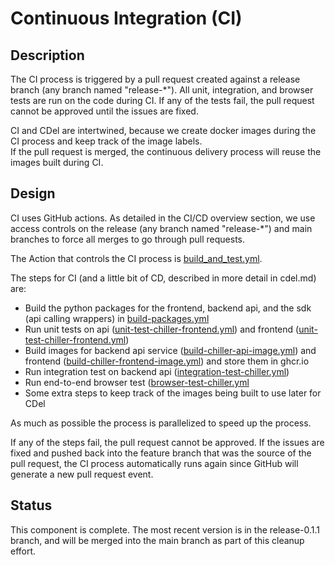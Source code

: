 # Continuous Integration (CI)
## Description
The CI process is triggered by a pull request created against a release
branch (any branch named "release-*").
All unit, integration, and browser tests are run on the code during CI.
If any of the tests fail, the pull request cannot be approved until the issues
are fixed.

CI and CDel are intertwined, because we create docker images during
the CI process and keep track of the image labels.  
If the pull request is merged, the continuous delivery process will reuse the
images built during CI.
## Design
CI uses GitHub actions.
As detailed in the CI/CD overview section, we use access controls on the
release (any branch named "release-*") and main branches to force all merges
to go through pull requests.

The Action that controls the CI process is [build_and_test.yml](https://github.com/lago-morph/chiller/blob/main/.github/workflows/build_and_test.yml).

The steps for CI (and a little bit of CD, described in more detail in cdel.md) are:
- Build the python packages for the frontend, backend api, and the sdk (api calling wrappers) in [build-packages.yml](https://github.com/lago-morph/chiller/blob/main/.github/workflows/build-packages.yml)
- Run unit tests on api ([unit-test-chiller-frontend.yml](https://github.com/lago-morph/chiller/blob/main/.github/workflows/unit-test-chiller-frontend.yml)) and frontend ([unit-test-chiller-frontend.yml](https://github.com/lago-morph/chiller/blob/main/.github/workflows/unit-test-chiller-frontend.yml))
- Build images for backend api service ([build-chiller-api-image.yml](https://github.com/lago-morph/chiller/blob/main/.github/workflows/build-chiller-api-image.yml)) and frontend ([build-chiller-frontend-image.yml](https://github.com/lago-morph/chiller/blob/main/.github/workflows/build-chiller-frontend-image.yml)) and store them in ghcr.io
- Run integration test on backend api ([integration-test-chiller.yml](https://github.com/lago-morph/chiller/blob/main/.github/workflows/integration-test-chiller.yml))
- Run end-to-end browser test ([browser-test-chiller.yml](https://github.com/lago-morph/chiller/blob/main/.github/workflows/browser-test-chiller.yml)
- Some extra steps to keep track of the images being built to use later for CDel

As much as possible the process is parallelized to speed up the process.

If any of the steps fail, the pull request cannot be approved.
If the issues are fixed and pushed back into the feature branch that was the source of the pull request, the CI process automatically runs again since GitHub will generate a new pull request event.

## Status
This component is complete.
The most recent version is in the release-0.1.1 branch, and will be merged
into the main branch as part of this cleanup effort.
